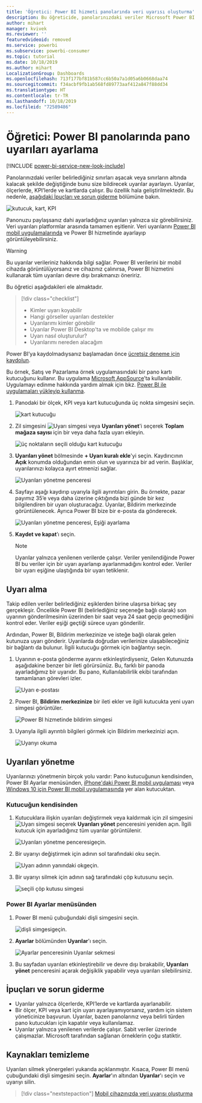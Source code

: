 ```yaml
---
title: 'Öğretici: Power BI hizmeti panolarında veri uyarısı oluşturma'
description: Bu öğreticide, panolarınızdaki veriler Microsoft Power BI hizmetinde belirlediğiniz sınırları aşacak şekilde değiştiğinde bunu size bildirecek uyarılar koymayı öğreneceksiniz.
author: mihart
manager: kvivek
ms.reviewer: ''
featuredvideoid: removed
ms.service: powerbi
ms.subservice: powerbi-consumer
ms.topic: tutorial
ms.date: 10/18/2019
ms.author: mihart
LocalizationGroup: Dashboards
ms.openlocfilehash: 713f177bf81b587cc6b50a7a1d05a6b0668daa74
ms.sourcegitcommit: f34acbf9fb1ab568fd89773aaf412a847f88dd34
ms.translationtype: HT
ms.contentlocale: tr-TR
ms.lasthandoff: 10/18/2019
ms.locfileid: "72589486"
---
```

# <a name="tutorial-set-dashboard-alerts-on-power-bi-dashboards"></a>Öğretici: Power BI panolarında pano uyarıları ayarlama

[!INCLUDE [power-bi-service-new-look-include](../includes/power-bi-service-new-look-include.md)]

Panolarınızdaki veriler belirlediğiniz sınırları aşacak veya sınırların altında kalacak şekilde değiştiğinde bunu size bildirecek uyarılar ayarlayın. Uyarılar, ölçerlerde, KPI’lerde ve kartlarda çalışır. Bu özellik hala geliştirilmektedir. Bu nedenle, [aşağıdaki İpuçları ve sorun giderme](#tips-and-troubleshooting) bölümüne bakın.

![kutucuk, kart, KPI](media/end-user-alerts/card-gauge-kpi.png)

Panonuzu paylaşsanız dahi ayarladığınız uyarıları yalnızca siz görebilirsiniz. Veri uyarıları platformlar arasında tamamen eşitlenir. Veri uyarılarını [Power BI mobil uygulamalarında](mobile/mobile-set-data-alerts-in-the-mobile-apps.md) ve Power BI hizmetinde ayarlayıp görüntüleyebilirsiniz. 

> [!WARNING]
> Bu uyarılar verileriniz hakkında bilgi sağlar. Power BI verilerini bir mobil cihazda görüntülüyorsanız ve cihazınız çalınırsa, Power BI hizmetini kullanarak tüm uyarıları devre dışı bırakmanızı öneririz.
> 

Bu öğretici aşağıdakileri ele almaktadır.
> [!div class="checklist"]
> * Kimler uyarı koyabilir
> * Hangi görseller uyarıları destekler
> * Uyarılarımı kimler görebilir
> * Uyarılar Power BI Desktop'ta ve mobilde çalışır mı
> * Uyarı nasıl oluşturulur?
> * Uyarılarımı nereden alacağım

Power BI’ya kaydolmadıysanız başlamadan önce [ücretsiz deneme için kaydolun](https://app.powerbi.com/signupredirect?pbi_source=web).

Bu örnek, Satış ve Pazarlama örnek uygulamasındaki bir pano kartı kutucuğunu kullanır. Bu uygulama [Microsoft AppSource](https://appsource.microsoft.com)’ta kullanılabilir. Uygulamayı edinme hakkında yardım almak için bkz. [Power BI ile uygulamaları yükleyip kullanma](end-user-app-view.md).

1. Panodaki bir ölçek, KPI veya kart kutucuğunda üç nokta simgesini seçin.
   
   ![kart kutucuğu](media/end-user-alerts/power-bi-cards.png)
2. Zil simgesini ![Uyarı simgesi](media/end-user-alerts/power-bi-bell-icon.png) veya **Uyarıları yönet**'i seçerek **Toplam mağaza sayısı** için bir veya daha fazla uyarı ekleyin.

   ![üç noktaların seçili olduğu kart kutucuğu](media/end-user-alerts/power-bi-ellipses.png)

   
1. **Uyarıları yönet** bölmesinde **+ Uyarı kuralı ekle**'yi seçin.  Kaydırıcının **Açık** konumda olduğundan emin olun ve uyarınıza bir ad verin. Başlıklar, uyarılarınızı kolayca ayırt etmenizi sağlar.
   
   ![Uyarıları yönetme penceresi](media/end-user-alerts/power-bi-manage-alert.png)
4. Sayfayı aşağı kaydırıp uyarıyla ilgili ayrıntıları girin.  Bu örnekte, pazar payımız 35’e veya daha üzerine çıktığında bizi günde bir kez bilgilendiren bir uyarı oluşturacağız. Uyarılar, Bildirim merkezinde görüntülenecek. Ayrıca Power BI bize bir e-posta da gönderecek.
   
   ![Uyarıları yönetme penceresi, Eşiği ayarlama](media/end-user-alerts/power-bi-manage-alert-details.png)
5. **Kaydet ve kapat**’ı seçin.
 
   > [!NOTE]
   > Uyarılar yalnızca yenilenen verilerde çalışır. Veriler yenilendiğinde Power BI bu veriler için bir uyarı ayarlanıp ayarlanmadığını kontrol eder. Veriler bir uyarı eşiğine ulaştığında bir uyarı tetiklenir. 
   > 

## <a name="receiving-alerts"></a>Uyarı alma
Takip edilen veriler belirlediğiniz eşiklerden birine ulaşırsa birkaç şey gerçekleşir. Öncelikle Power BI (belirlediğiniz seçeneğe bağlı olarak) son uyarının gönderilmesinin üzerinden bir saat veya 24 saat geçip geçmediğini kontrol eder. Veriler eşiği geçtiği sürece uyarı gönderilir.

Ardından, Power BI, Bildirim merkezinize ve isteğe bağlı olarak gelen kutunuza uyarı gönderir. Uyarılarda doğrudan verilerinize ulaşabileceğiniz bir bağlantı da bulunur. İlgili kutucuğu görmek için bağlantıyı seçin.  

1. Uyarının e-posta gönderme ayarını etkinleştirdiyseniz, Gelen Kutunuzda aşağıdakine benzer bir ileti görürsünüz. Bu, farklı bir panoda ayarladığımız bir uyarıdır. Bu pano, Kullanılabilirlik ekibi tarafından tamamlanan görevleri izler.
   
   ![Uyarı e-postası](media/end-user-alerts/power-bi-alert-email.png)
2. Power BI, **Bildirim merkezinize** bir ileti ekler ve ilgili kutucukta yeni uyarı simgesi görüntüler.
   
   ![Power BI hizmetinde bildirim simgesi](media/end-user-alerts/power-bi-task-alert.png)
3. Uyarıyla ilgili ayrıntılı bilgileri görmek için Bildirim merkezinizi açın.
   
    ![Uyarıyı okuma](media/end-user-alerts/power-bi-notification.png)
   
  

## <a name="managing-alerts"></a>Uyarıları yönetme

Uyarılarınızı yönetmenin birçok yolu vardır: Pano kutucuğunun kendisinden, Power BI Ayarlar menüsünden, [iPhone'daki Power BI mobil uygulaması](mobile/mobile-set-data-alerts-in-the-mobile-apps.md) veya [Windows 10 için Power BI mobil uygulamasında](mobile/mobile-set-data-alerts-in-the-mobile-apps.md) yer alan kutucuktan.

### <a name="from-the-tile-itself"></a>Kutucuğun kendisinden

1. Kutucuklara ilişkin uyarıları değiştirmek veya kaldırmak için zil simgesini ![Uyarı simgesi](media/end-user-alerts/power-bi-bell-icon.png) seçerek **Uyarıları yönet** penceresini yeniden açın. İlgili kutucuk için ayarladığınız tüm uyarılar görüntülenir.
   
    ![Uyarıları yönetme penceresi](media/end-user-alerts/power-bi-manage-alerts.png)geçin.
2. Bir uyarıyı değiştirmek için adının sol tarafındaki oku seçin.
   
    ![Uyarı adının yanındaki ok](media/end-user-alerts/power-bi-modify-alert.png)geçin.
3. Bir uyarıyı silmek için adının sağ tarafındaki çöp kutusunu seçin.
   
      ![seçili çöp kutusu simgesi](media/end-user-alerts/power-bi-alert-delete.png)

### <a name="from-the-power-bi-settings-menu"></a>Power BI Ayarlar menüsünden

1. Power BI menü çubuğundaki dişli simgesini seçin.
   
    ![dişli simgesi](media/end-user-alerts/powerbi-gear-icon.png)geçin.
2. **Ayarlar** bölümünden **Uyarılar**'ı seçin.
   
    ![Ayarlar penceresinin Uyarılar sekmesi](media/end-user-alerts/power-bi-alert-settings.png)
3. Bu sayfadan uyarıları etkinleştirebilir ve devre dışı bırakabilir, **Uyarıları yönet** penceresini açarak değişiklik yapabilir veya uyarıları silebilirsiniz.

## <a name="tips-and-troubleshooting"></a>İpuçları ve sorun giderme 

* Uyarılar yalnızca ölçerlerde, KPI’lerde ve kartlarda ayarlanabilir.
* Bir ölçer, KPI veya kart için uyarı ayarlayamıyorsanız, yardım için sistem yöneticinize başvurun. Uyarılar, bazen panolarınız veya belirli türden pano kutucukları için kapatılır veya kullanılamaz.
* Uyarılar yalnızca yenilenen verilerde çalışır. Sabit veriler üzerinde çalışmazlar. Microsoft tarafından sağlanan örneklerin çoğu statiktir. 


## <a name="clean-up-resources"></a>Kaynakları temizleme
Uyarıları silmek yönergeleri yukarıda açıklanmıştır. Kısaca, Power BI menü çubuğundaki dişli simgesini seçin. **Ayarlar**'ın altından **Uyarılar**'ı seçin ve uyarıyı silin.

> [!div class="nextstepaction"]
> [Mobil cihazınızda veri uyarısı oluşturma](mobile/mobile-set-data-alerts-in-the-mobile-apps.md)


